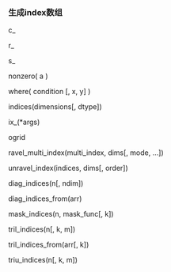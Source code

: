 ### 生成index数组

c\_

r\_

s\_

nonzero\( a \)

where\( condition \[, x, y\] \)

indices\(dimensions\[, dtype\]\)

ix\_\(\*args\)

ogrid

ravel\_multi\_index\(multi\_index, dims\[, mode, ...\]\)

unravel\_index\(indices, dims\[, order\]\)

diag\_indices\(n\[, ndim\]\)

diag\_indices\_from\(arr\)

mask\_indices\(n, mask\_func\[, k\]\)

tril\_indices\(n\[, k, m\]\)

tril\_indices\_from\(arr\[, k\]\)

triu\_indices\(n\[, k, m\]\)

